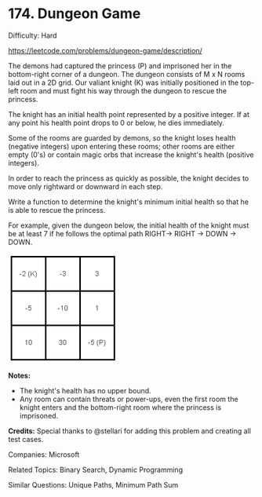 # 174. Dungeon Game

Difficulty: Hard

https://leetcode.com/problems/dungeon-game/description/

The demons had captured the princess (P) and imprisoned her in the bottom-right corner of a dungeon. The dungeon consists of M x N rooms laid out in a 2D grid. Our valiant knight (K) was initially positioned in the top-left room and must fight his way through the dungeon to rescue the princess.

The knight has an initial health point represented by a positive integer. If at any point his health point drops to 0 or below, he dies immediately.

Some of the rooms are guarded by demons, so the knight loses health (negative integers) upon entering these rooms; other rooms are either empty (0's) or contain magic orbs that increase the knight's health (positive integers).

In order to reach the princess as quickly as possible, the knight decides to move only rightward or downward in each step.


Write a function to determine the knight's minimum initial health so that he is able to rescue the princess.

For example, given the dungeon below, the initial health of the knight must be at least 7 if he follows the optimal path RIGHT-> RIGHT -> DOWN -> DOWN.

![alt text](Dungeon_Game.png)

**Notes:**

* The knight's health has no upper bound.
* Any room can contain threats or power-ups, even the first room the knight enters and the bottom-right room where the princess is imprisoned.

**Credits:**
Special thanks to @stellari for adding this problem and creating all test cases.

Companies: Microsoft

Related Topics: Binary Search, Dynamic Programming

Similar Questions: Unique Paths, Minimum Path Sum
